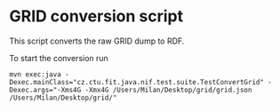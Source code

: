 # GRID conversion script 

This script converts the raw GRID dump to RDF.

To start the conversion run

`mvn exec:java -Dexec.mainClass="cz.ctu.fit.java.nif.test.suite.TestConvertGrid" -Dexec.args="-Xms4G -Xmx4G /Users/Milan/Desktop/grid/grid.json /Users/Milan/Desktop/grid/"`